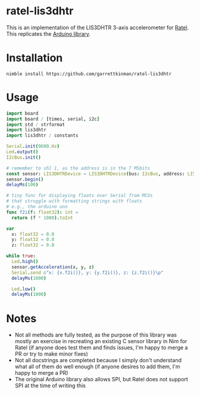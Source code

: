 # ratel-lis3dhtr
This is an implementation of the LIS3DHTR 3-axis accelerometer for [Ratel](https://ratel.peterme.net). This replicates the [Arduino library](https://github.com/Seeed-Studio/Seeed_Arduino_LIS3DHTR).

# Installation
`nimble install https://github.com/garrettkinman/ratel-lis3dhtr`

# Usage
```nim
import board
import board / [times, serial, i2c]
import std / strformat
import lis3dhtr
import lis3dhtr / constants

Serial.init(9600.Hz)
Led.output()
I2cBus.init()

# remember to shl 1, as the address is in the 7 MSbits
const sensor: LIS3DHTRDevice = LIS3DHTRDevice(bus: I2cBus, address: LIS3DHTR_ADDRESS_UPDATED shl 1)
sensor.begin()
delayMs(100)

# tiny func for displaying floats over Serial from MCUs
# that struggle with formatting strings with floats
# e.g., the arduino uno
func f2i(f: float32): int =
  return (f * 1000).toInt

var
  x: float32 = 0.0
  y: float32 = 0.0
  z: float32 = 0.0

while true:
  Led.high()
  sensor.getAcceleration(x, y, z)
  Serial.send &"x: {x.f2i()}, y: {y.f2i()}, z: {z.f2i()}\p"
  delayMs(1000)

  Led.low()
  delayMs(1000)
```

# Notes
- Not all methods are fully tested, as the purpose of this library was mostly an exercise in recreating an existing C sensor library in Nim for Ratel (if anyone does test them and finds issues, I'm happy to merge a PR or try to make minor fixes)
- Not all docstrings are completed because I simply don't understand what all of them do well enough (if anyone desires to add them, I'm happy to merge a PR)
- The original Arduino library also allows SPI, but Ratel does not support SPI at the time of writing this